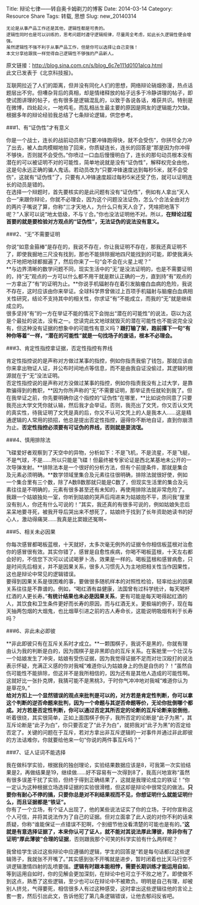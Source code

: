 Title: 辩论七律——转自奥卡姆剃刀的博客
Date: 2014-03-14
Category: Resource Share
Tags: 转载, 思想
Slug: new_20140314

	无论是从事产品工作还是其他，逻辑性都是可贵的。
	逻辑性同时也是可以训练的，思考问题时遵守逻辑规律，尽量周全考虑，如此长久逻辑性便会增强。
	虽然逻辑性不强不利于从事产品工作，但是你可以选择让自己变强！
	本文分享给跟我一样觉得自己逻辑性不够强的产品新人。


原文链接：<http://blog.sina.com.cn/s/blog_6c7e111d0101alcq.html>  
此文已发表于《北京科技报》。


互联网拉近了人们的距离，但并没有同化人们的思想，网络辩论硝烟弥漫，热点话题层出不穷。但嘈杂背后的真相，却是情绪释放的帖子远多于冷静讲理的帖子，即使试图讲理的帖子，也有很多是逻辑混乱的，以致于各说各话，难获共识。特别是在微博，四处起火，一地鸡毛，而乱相丛生最主要的原因是网友的逻辑能力欠缺。根据多年的辩论经验我总结了七条辩论逻辑，供您参考。  

###1、有“证伪性”才有意义

你是一个战士，连长的战前动员称“只要冲锋跑得快，就不会受伤”，你拼尽全力冲了出去，被人血肉模糊地抬了回来，你质疑连长，连长的回答是“那是因为你冲得不够快，否则就不会受伤。”你喷过一口血后慢慢明白了，连长的那句动员根本没有潜在的可以被证明不对的可能性，简单地说就是没有“证伪性”，解释权完全由他，这是句永远正确的骗人鬼话。若动员改为“只要冲锋速度达到每秒5米，就不会受伤”，这就有“证伪性”了，只要有人冲锋速度超过每秒5米还受了伤，就可以证明连长的动员是错的。  
在选择一个辩题时，首先要核实的是此问题有没有“证伪性”，例如有人拿出“天人合一”来跟你辩论，你就不必理会，因为这个问题没法证伪，怎么个合法全由对方的两片子嘴说了算，你称“三才天地人，为什么只有天人合了，凭啥把地落下呢？”人家可以说“地太低级，不与丫合。”你也没法证明他不对。所以，**在辩论过程首要的就是要检验对方观点的“证伪性”，无法证伪的说法没有意义。**

###2、“无”不需要证明

你说“如意金箍棒”是存在的，我说不存在，你让我证明不存在，那我还真证明不了，即使我掘地三尺没有找到，那也不能排除掘地四尺能找到的可能，即使我满头大汗地把地球都掘遍了，然后你来了一句“会不会在火星上呢？”  
**与边界清晰的数学问题不同，现实生活中的“无”是没法证明的，也是不需要证明的，持“无”观点的一方可以什么都不用干就是默认正确的一方，直到持“有”观点的一方拿出了“有”的证明为止。**你说手机辐射存在着引发脑瘤白血病的危险，我说不存在，这时应该由你来举证。全球科学界曾做过上百项手机辐射与脑瘤白血病相关性研究，结论不支持其中的相关性，你求证“有”不能成立，而我的“无”就是继续成立的。  
很多坚持“有”的一方在举证不能的情况下会抛出“潜在的可能性”的说法，窃以为这是个最扯的说法，没有之一。您读完此文地球就毁灭的潜在可能性也不能说完全没有，但这种没有证据的想象中的可能性有意义吗？**跟打输了架，跑前撂下一句“有种你等着”一样，“潜在的可能性”就是一句找场子的废话，根本不必理会。**

###3、肯定性指控拿证据，否定性指控有界线

肯定性指控说的是声称对方做过某事的指控，例如你指责我偷了钱包，那就应该由你来拿出物证人证，并公布时间地点等信息，而不是由我自证没偷过，其逻辑的根源就在于“无”没法证明。  
否定性指控说的是声称对方没做过某事的指控，例如你指责我没有上过大学，是靠欺骗得到的教职，**因为你所声称的“无”不需要证明，那举证责任就轮到我了。但在我举证之前，你先要明确你这个指控的“证伪性”在哪里，**比如说你同意了只要我亮出大学文凭你就认输，然后我才会举证。否则，我亮出了文凭，你又否认文凭的真实性，待我证明了文凭是真的后，你又不认可文凭上的人是我本人……这是精通逻辑的人常用的损招，他总是提出否定性指控，逼得你不断地自证，直到你崩溃为止。**否定性指控必须要有可证伪的界线，否则就是耍流氓。**  

###4、慎用排除法

飞碟爱好者观察到了天空中的异物，分析如下：不是飞机，不是流星，不是飞艇，不是气球，不是……所以只能是飞碟！但最终被专家论证是西北某基地未公开的一次导弹发射。**排除法本是一个很好的分析方法，但有个前提条件，那就是集合及元素必须明确。**数学领域里集合及元素往往很明确，排除法就很好使，例如一个集合里有三个数，除了A数B数那就只能是C数了，但现实生活里的集合及元素往往是不明确的，元素有很多甚至还有未知的，再使用排除法就非常危险了。  
我跟一个姑娘独处一室，你听到姑娘的哭声后闯进来为姑娘抱不平，质问我“屋里没有别人，你还有什么可说的！”其实，我还真的有很多可说的，例如姑娘失恋后呆呆地要寻死，被我开导后哭出来不想死了，姑娘终于找到了长年资助她读书的好心人，激动得痛哭……我真是比窦娥还冤啊~

###5、相关未必因果

你每次感冒都喝板蓝根，十天就好，太多次毫无例外的证据令你相信板蓝根对治愈你的感冒很有效。其实你错了，感冒是自愈性疾病，你喝不喝板蓝根，十天左右都会好的，不信您下次可以试试喝萝卜汤，效果是一样的。喝板蓝根和感冒病愈，只是时间先后相关，并不是因果关系，很多人习惯先入为主地把相关性当作因果性，这也是辩论中常见的逻辑错误。  
要得到因果关系是很困难的事，要做很多随机样本的对照性检验，轻率给出的因果关系往往是不靠谱的。例如，“喝红酒有益健康，法国曾有过科学统计，每天喝杯红酒的人更长寿。”**有统计结果也未必是因果关系**，更有可能是每天喝得起红酒的人，其饮食和卫生条件更好而长寿的原因，而与红酒无关。更极端的例子，现在每天抽两包烟的大烟鬼，也比烟草引进之前的古人寿命长，这能说明吸烟有利于长寿吗？

###6、非此未必即彼

**非此即彼只有在互斥关系时才成立。**一颗围棋子，我说不是黑的，你就有理由认为我的判断是白的，因为围棋子是非黑即白的互斥关系。在客舱里一个壮汉与一个姑娘发生了冲突，姑娘有受伤证据，因为我觉得证据不足而对壮汉殴打的说法表示怀疑，充满正义感的你对我喊“难道你认为姑娘身上的伤是自伤的？！”虽然自伤可能性不能排除，但这并不是我所相信的，因为还有是其他人造成的可能性啊。这就好比一张扑克牌，我猜可能不是黑桃3，于时你气冲冲地对我喊“难道你认为是草花9。”  
**给对方扣上一个显然错误的观点来批判是可以的，对方若是肯定性判断，你可以拿这个判断的逆否命题来批判，因为一个命题与其逆否命题等价，无论你批倒哪个都成。对方若是否定性判断，你可以通过否定其所否定的论断的互斥论断来驳倒他**，听着很绕，其实很简单，正如上面围棋子例子，我所否定的论断是“此子为黑”，其互斥论断是“此子为白”，你只要否定了“此子为白”，就把我对“此子为黑”的否定给否定了。关键的问题在于互斥，若对方拿出非互斥逻辑的一对事件并通过非此即彼的方法诘难你，你就要给他来一句“你说的两件事互斥吗？”

###7、证人证词不能选择

我在做科学实验，根据我的独创理论，实验结果数据应该是8，可我第一次实验结果是2，再做结果是19，继续做……好不容易有一次得到8了，我高兴地宣称“虽然有很多误差干扰了实验，但终于得到正确结果了，这就是我理论成立的铁证！”你一定认为这种根据立场选择证据的实验很滑稽，但这却是辩论中很常见的做法。**只要你有耐心不停的搞，只要你总是对不利结果视而不见，你想证明什么就能证明什么，而且证据都是“铁证”。**  
你有了一个立场，有个证人出现了，他的某些说法证实了你的立场，于时你宣称这个人可信，并将其说法作为了自己的证据。但对立面拿了此人说的对你不利的话来质疑，你称“谁能保证一点错误不犯啊，个别细节他没看清楚的可能也是有的。”**这就是有意选择证据了，本来你认可了证人，就不能对其说法厚此薄彼，除非你有了证明“厚此薄彼”合理的证据**，否则跟我那个可笑的科学实验有什么两样呢？

我曾给学生谈过这些辩论中应遵循的逻辑，学生的回答是“若是每句话都过这些逻辑筛子，我就张不开嘴了。”其实感到张不开嘴就是进步，暂时闭着也比天马行空不讲逻辑激情四射的乱喷要强。**逻辑有时跟本能相悖，需要长期训练才能运用自如**，等到运用自如时，你的见解会更加深刻，在辩论中也可立于不败之地了。即使做不到这点，熟悉了这些逻辑，至少也可以在辩论中不被欺负。明明是自己有理，却被别人挤兑，气得要死，相信很多人有过这种感受，这时拿出这些逻辑往他的言论上套一套，然后引出此文，告诉他犯了第几条逻辑错误，让他去郁闷反省吧。

